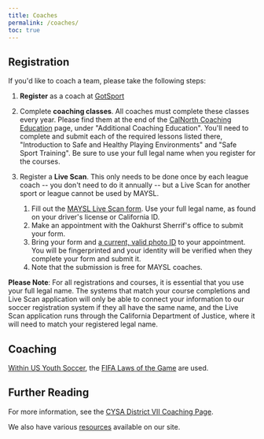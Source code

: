 ```yaml
---
title: Coaches
permalink: /coaches/
toc: true
---
```


## Registration

If you'd like to coach a team, please take the following steps:

1. **Register** as a coach at [GotSport](https://system.gotsport.com/programs/4K7316426?reg_role=coach
)

2. Complete **coaching classes**. All coaches must complete these classes every year.
   Please find them at the end of the [CalNorth Coaching Education](
   https://www.calnorth.org/coachingeducation) page, under "Additional Coaching Education".
   You'll need to complete and submit each of the required lessons listed there,
   "Introduction to Safe and Healthy Playing Environments" and "Safe Sport Training".
   Be sure to use your full legal name when you register for the courses.

3. Register a **Live Scan**. This only needs to be done once by each league coach --
   you don't need to do it annually -- but a Live Scan for another sport or league
   cannot be used by MAYSL.
   1. Fill out the [MAYSL Live Scan form](/files/maysl-livescan-2022.pdf).
      Use your full legal name, as found on your driver's license or California ID.
   2. Make an appointment with the Oakhurst Sherrif's office to submit your form.
   3. Bring your form and [a current, valid photo ID](https://oag.ca.gov/fingerprints/locations)
      to your appointment. You will be fingerprinted and your identity will be verified when
      they complete your form and submit it.
   4. Note that the submission is free for MAYSL coaches.

**Please Note**:
For all registrations and courses, it is essential that you use your full legal name.
The systems that match your course completions and Live Scan application will only be able
to connect your information to our soccer registration system if they all have the same name,
and the Live Scan application runs through the California Department of Justice, where it will
need to match your registered legal name.


## Coaching

[Within US Youth Soccer](https://www.usyouthsoccer.org/referees/rules-of-the-game/),
the [FIFA Laws of the Game](https://www.ussoccer.com/referee-program/laws-of-the-game)
are used.


## Further Reading

For more information, see the [CYSA District VII Coaching Page](https://cysadistrict7.org/for-coaches/).

We also have various [resources](/resources/) available on our site.
